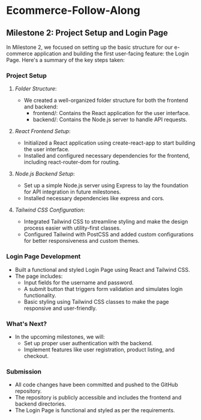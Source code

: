 # Ecommerce-Follow-Along

## Milestone 2: Project Setup and Login Page

In Milestone 2, we focused on setting up the basic structure for our e-commerce application and building the first user-facing feature: the Login Page. Here's a summary of the key steps taken:

### Project Setup
1. *Folder Structure*:
   - We created a well-organized folder structure for both the frontend and backend:
     - frontend/: Contains the React application for the user interface.
     - backend/: Contains the Node.js server to handle API requests.

2. *React Frontend Setup*:
   - Initialized a React application using create-react-app to start building the user interface.
   - Installed and configured necessary dependencies for the frontend, including react-router-dom for routing.

3. *Node.js Backend Setup*:
   - Set up a simple Node.js server using Express to lay the foundation for API integration in future milestones.
   - Installed necessary dependencies like express and cors.

4. *Tailwind CSS Configuration*:
   - Integrated Tailwind CSS to streamline styling and make the design process easier with utility-first classes.
   - Configured Tailwind with PostCSS and added custom configurations for better responsiveness and custom themes.

### Login Page Development
- Built a functional and styled Login Page using React and Tailwind CSS.
- The page includes:
  - Input fields for the username and password.
  - A submit button that triggers form validation and simulates login functionality.
  - Basic styling using Tailwind CSS classes to make the page responsive and user-friendly.

### What's Next?
- In the upcoming milestones, we will:
  - Set up proper user authentication with the backend.
  - Implement features like user registration, product listing, and checkout.

### Submission
- All code changes have been committed and pushed to the GitHub repository.
- The repository is publicly accessible and includes the frontend and backend directories.
- The Login Page is functional and styled as per the requirements.

